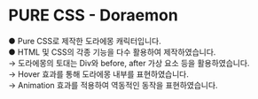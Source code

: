 # PURE CSS - Doraemon
● Pure CSS로 제작한 도라에몽 캐릭터입니다.<br>
● HTML 및 CSS의 각종 기능을 다수 활용하여 제작하였습니다.<br>
→ 도라에몽의 토대는 Div와 before, after 가상 요소 등을 활용하였습니다.<br>
→ Hover 효과를 통해 도라에몽 내부를 표현하였습니다.<br>
→ Animation 효과를 적용하여 역동적인 동작을 표현하였습니다.<br>
